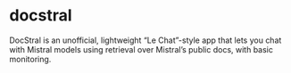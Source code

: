 # docstral
DocStral is an unofficial, lightweight “Le Chat”-style app that lets you chat with Mistral models using retrieval over Mistral’s public docs, with basic monitoring.
